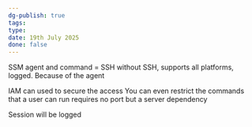 ```yaml
---
dg-publish: true
tags: 
type: 
date: 19th July 2025
done: false
---
```


SSM agent and command = SSH without SSH, supports all platforms, logged. Because of the agent

IAM can used to secure the access
You can even restrict the commands that a user can run
requires no port but a server dependency

Session will be logged